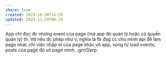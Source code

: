 ```yaml
---
share: true
created: 2023-10-30T14:29
updated: 2023-11-29T00:24
---
```


App chỉ đọc đc những event của page (mà app đó quản lý hoặc có quyền quản lý) th.
Vd nếu đc phép như v, nghĩa là fb đag cc cho mình api để làm page nhái, chỉ việc nhập id của page khác vô app, xong tự load events, posts của page đó vô page mình. :grrrDerp:
